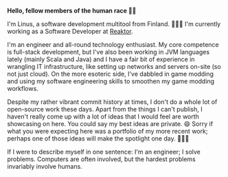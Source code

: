 **Hello, fellow members of the human race 👋🏻**

I'm Linus, a software development multitool from Finland. 👨🏻‍💻 I'm currently working as a Software Developer at [Reaktor](https://reaktor.com).

I'm an engineer and all-round technology enthusiast. My core competence is full-stack development, but I've also been working in JVM languages lately (mainly Scala and Java) and I have a fair bit of experience in wrangling IT infrastructure, like setting up networks and servers on-site (so not just cloud). On the more esoteric side, I've dabbled in game modding and using my software engineering skills to smoothen my game modding workflows.

Despite my rather vibrant commit history at times, I don't do a whole lot of open-source work these days. Apart from the things I can't publish, I haven't really come up with a lot of ideas that I would feel are worth showcasing on here. You could say my best ideas are private. 😄 Sorry if what you were expecting here was a portfolio of my more recent work; perhaps one of those ideas will make the spotlight one day. 🕵🏻‍♂️

If I were to describe myself in one sentence: I'm an engineer; I solve problems. Computers are often involved, but the hardest problems invariably involve humans.
